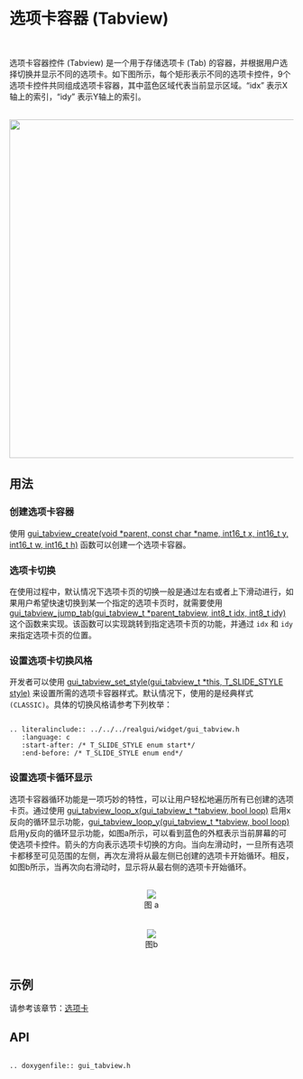 # 选项卡容器 (Tabview)
<br>

选项卡容器控件 (Tabview) 是一个用于存储选项卡 (Tab) 的容器，并根据用户选择切换并显示不同的选项卡。如下图所示，每个矩形表示不同的选项卡控件，9个选项卡控件共同组成选项卡容器，其中蓝色区域代表当前显示区域。“idx” 表示X轴上的索引，“idy” 表示Y轴上的索引。

<br>
<center><img width= "600" img src="https://foruda.gitee.com/images/1727058851305177488/b3542c64_13408154.png" /></center>

## 用法

### 创建选项卡容器

使用 [gui_tabview_create(void *parent, const char *name, int16_t x, int16_t y, int16_t w, int16_t h)](#gui_tabview_create) 函数可以创建一个选项卡容器。

### 选项卡切换

在使用过程中，默认情况下选项卡页的切换一般是通过左右或者上下滑动进行，如果用户希望快速切换到某一个指定的选项卡页时，就需要使用 [gui_tabview_jump_tab(gui_tabview_t *parent_tabview, int8_t idx, int8_t idy)](#gui_tabview_jump_tab) 这个函数来实现。该函数可以实现跳转到指定选项卡页的功能，并通过 `idx` 和 `idy` 来指定选项卡页的位置。

### 设置选项卡切换风格

开发者可以使用 [gui_tabview_set_style(gui_tabview_t *this, T_SLIDE_STYLE style)](#gui_tabview_set_style) 来设置所需的选项卡容器样式。默认情况下，使用的是经典样式`(CLASSIC)`。具体的切换风格请参考下列枚举：

```eval_rst

.. literalinclude:: ../../../realgui/widget/gui_tabview.h
   :language: c
   :start-after: /* T_SLIDE_STYLE enum start*/
   :end-before: /* T_SLIDE_STYLE enum end*/

```

### 设置选项卡循环显示

选项卡容器循环功能是一项巧妙的特性，可以让用户轻松地遍历所有已创建的选项卡页。通过使用 [gui_tabview_loop_x(gui_tabview_t *tabview, bool loop)](#gui_tabview_loop_x) 启用x反向的循环显示功能，[gui_tabview_loop_y(gui_tabview_t *tabview, bool loop)](#gui_tabview_loop_y) 启用y反向的循环显示功能，如图a所示，可以看到蓝色的外框表示当前屏幕的可使选项卡控件。箭头的方向表示选项卡切换的方向。当向左滑动时，一旦所有选项卡都移至可见范围的左侧，再次左滑将从最左侧已创建的选项卡开始循环。相反，如图b所示，当再次向右滑动时，显示将从最右侧的选项卡开始循环。

<br>
<center><img src="https://foruda.gitee.com/images/1707118586546869079/2d4816ec_10641540.png" /></center>
<center>图 a</center>
<br>

<br>
<center><img src="https://foruda.gitee.com/images/1707118609354334424/c6a664b2_10641540.png" /></center>
<center>图b</center>
<br>

## 示例

请参考该章节：[选项卡](./gui_tab.md)


## API


```eval_rst

.. doxygenfile:: gui_tabview.h

```
